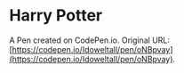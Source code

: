 # Harry Potter

A Pen created on CodePen.io. Original URL: [https://codepen.io/Idoweltall/pen/oNBpvay](https://codepen.io/Idoweltall/pen/oNBpvay).


